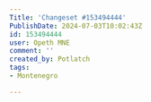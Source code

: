 ```yaml
---
Title: 'Changeset #153494444'
PublishDate: 2024-07-03T10:02:43Z
id: 153494444
user: Opeth MNE
comment: ''
created_by: Potlatch
tags:
- Montenegro

---
```

